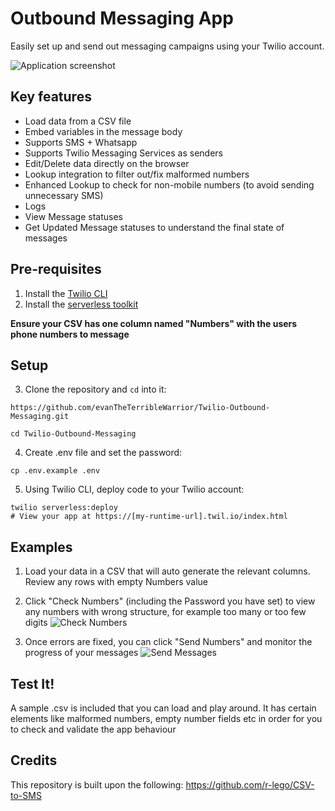 # Outbound Messaging App

Easily set up and send out messaging campaigns using your Twilio account.

![Application screenshot](https://user-images.githubusercontent.com/54394422/165508349-b0958eed-9f1e-4b49-be5d-68eeec2915ad.png)

## Key features
 * Load data from a CSV file
 * Embed variables in the message body
 * Supports SMS + Whatsapp
 * Supports Twilio Messaging Services as senders
 * Edit/Delete data directly on the browser
 * Lookup integration to filter out/fix malformed numbers
 * Enhanced Lookup to check for non-mobile numbers (to avoid sending unnecessary SMS)
 * Logs
 * View Message statuses
 * Get Updated Message statuses to understand the final state of messages

## Pre-requisites
1. Install the [Twilio CLI](https://www.twilio.com/docs/twilio-cli/quickstart#install-twilio-cli)
2. Install the [serverless toolkit](https://www.twilio.com/docs/labs/serverless-toolkit/getting-started)

**Ensure your CSV has one column named "Numbers" with the users phone numbers to message**

## Setup

3. Clone the repository and `cd` into it:
```shell
https://github.com/evanTheTerribleWarrior/Twilio-Outbound-Messaging.git

cd Twilio-Outbound-Messaging
```

4. Create .env file and set the password:
```shell
cp .env.example .env
```

5. Using Twilio CLI, deploy code to your Twilio account:
```shell
twilio serverless:deploy
# View your app at https://[my-runtime-url].twil.io/index.html
```

## Examples

1. Load your data in a CSV that will auto generate the relevant columns. Review any rows with empty Numbers value

2. Click "Check Numbers" (including the Password you have set) to view any numbers with wrong structure, for example too many or too few digits
![Check Numbers](https://user-images.githubusercontent.com/54394422/165508332-2bfa1915-067b-4d7e-857d-1c3e33a76547.png)

3. Once errors are fixed, you can click "Send Numbers" and monitor the progress of your messages
![Send Messages](https://user-images.githubusercontent.com/54394422/165508345-90c4e9c4-9437-44a2-a542-2239cb8bb101.png)

## Test It!

A sample .csv is included that you can load and play around. It has certain elements like malformed numbers, empty number fields etc in order for you to check and validate the app behaviour

## Credits
This repository is built upon the following:
https://github.com/r-lego/CSV-to-SMS
